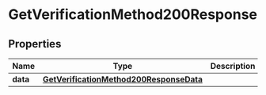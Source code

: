 

# GetVerificationMethod200Response


## Properties

| Name | Type | Description | Notes |
|------------ | ------------- | ------------- | -------------|
|**data** | [**GetVerificationMethod200ResponseData**](GetVerificationMethod200ResponseData.md) |  |  |



